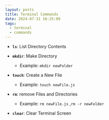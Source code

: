 ```yaml
---
layout: posts
title: Terminal Commands
date: 2024-07-31 16:25:09
tags:
  - terminal
  - commands
---
```


- **`ls`**: List Directory Contents

- **`mkdir`**: Make Directory

  - Example: `mkdir newFolder`

- **`touch`**: Create a New File

  - Example: `touch newFile.js`

- **`rm`**: remove Files and Directories

  - Example: `rm newFile.js` ,`rm -r newFolder`

- **`clear`**: Clear Terminal Screen
